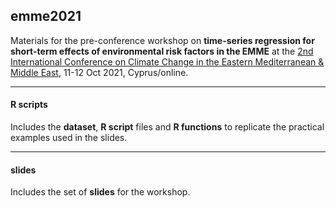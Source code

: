## emme2021
Materials for the pre-conference workshop on **time-series regression for short-term effects of environmental risk factors in the EMME** at the <a href="https://climatechange2021.org" target="_blank">2nd International Conference on Climate Change in the Eastern Mediterranean & Middle East</a>, 11-12 Oct 2021, Cyprus/online. 

---

#### R scripts

Includes the **dataset**, **R script** files and **R functions** to replicate the practical examples used in the slides.
   
---

#### slides

Includes the set of **slides** for the workshop.

